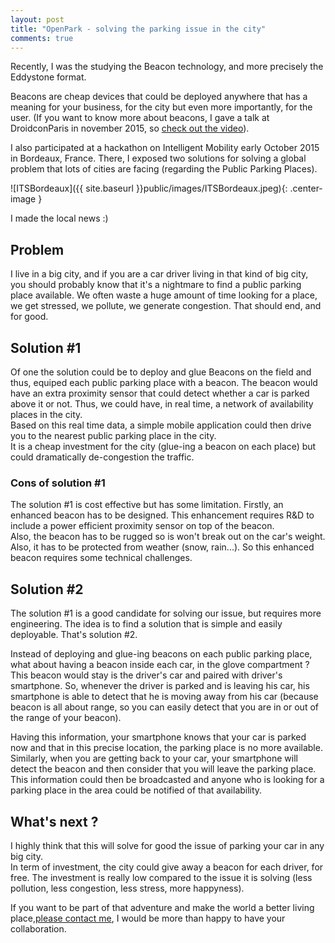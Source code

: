 ```yaml
---
layout: post
title: "OpenPark - solving the parking issue in the city"
comments: true
---
```

Recently, I was the studying the Beacon technology, and more precisely the Eddystone format.

Beacons are cheap devices that could be deployed anywhere that has a meaning for your business, for the city but even more importantly, for the user. \(If you want to know more about beacons, I gave a talk at DroidconParis in november 2015, so [check out the video](https://speakerdeck.com/turhanoz/eddystone-droidcon-paris-2015)\).

I also participated at a hackathon on Intelligent Mobility early October 2015 in Bordeaux, France. There, I exposed two solutions for solving a global problem that lots of cities are facing \(regarding the Public Parking Places\).

![ITSBordeaux]({{ site.baseurl }}public/images/ITSBordeaux.jpeg){: .center-image }

I made the local news :\)

## Problem

I live in a big city, and if you are a car driver living in that kind of big city, you should probably know that it's a nightmare to find a public parking place available. We often waste a huge amount of time looking for a place, we get stressed, we pollute, we generate congestion. That should end, and for good.

## Solution \#1

Of one the solution could be to deploy and glue Beacons on the field and thus, equiped each public parking place with a beacon. The beacon would have an extra proximity sensor that could detect whether a car is parked above it or not. Thus, we could have, in real time, a network of availability places in the city.  
Based on this real time data, a simple mobile application could then drive you to the nearest public parking place in the city.  
It is a cheap investment for the city \(glue-ing a beacon on each place\) but could dramatically de-congestion the traffic.

### Cons of solution \#1

The solution \#1 is cost effective but has some limitation. Firstly, an enhanced beacon has to be designed. This enhancement requires R&D to include a power efficient proximity sensor on top of the beacon.  
Also, the beacon has to be rugged so is won't break out on the car's weight. Also, it has to be protected from weather \(snow, rain...\). So this enhanced beacon requires some technical challenges.

## Solution \#2

The solution \#1 is a good candidate for solving our issue, but requires more engineering. The idea is to find a solution that is simple and easily deployable. That's solution \#2.

Instead of deploying and glue-ing beacons on each public parking place, what about having a beacon inside each car, in the glove compartment ? This beacon would stay is the driver's car and paired with driver's smartphone. So, whenever the driver is parked and is leaving his car, his smartphone is able to detect that he is moving away from his car \(because beacon is all about range, so you can easily detect that you are in or out of the range of your beacon\).

Having this information, your smartphone knows that your car is parked now and that in this precise location, the parking place is no more available.  
Similarly, when you are getting back to your car, your smartphone will detect the beacon and then consider that you will leave the parking place. This information could then be broadcasted and anyone who is looking for a parking place in the area could be notified of that availability.

## What's next ?

I highly think that this will solve for good the issue of parking your car in any big city.  
In term of investment, the city could give away a beacon for each driver, for free. The investment is really low compared to the issue it is solving \(less pollution, less congestion, less stress, more happyness\).

If you want to be part of that adventure and make the world a better living place,[please contact me](https://twitter.com/turhanoz), I would be more than happy to have your collaboration.

